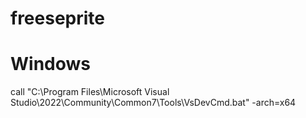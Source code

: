 # freeseprite


# Windows

call "C:\Program Files\Microsoft Visual Studio\2022\Community\Common7\Tools\VsDevCmd.bat" -arch=x64
